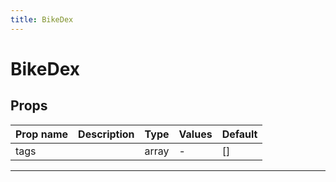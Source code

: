 ```yaml
---
title: BikeDex
---
```


  # BikeDex

  
  
  
  
  
  
  
  
  

  
## Props

  | Prop name     | Description | Type      | Values      | Default     |
  | ------------- | ----------- | --------- | ----------- | ----------- |
  | tags |  | array | - | [] |

  
  
  
  
  
  ---


  
  